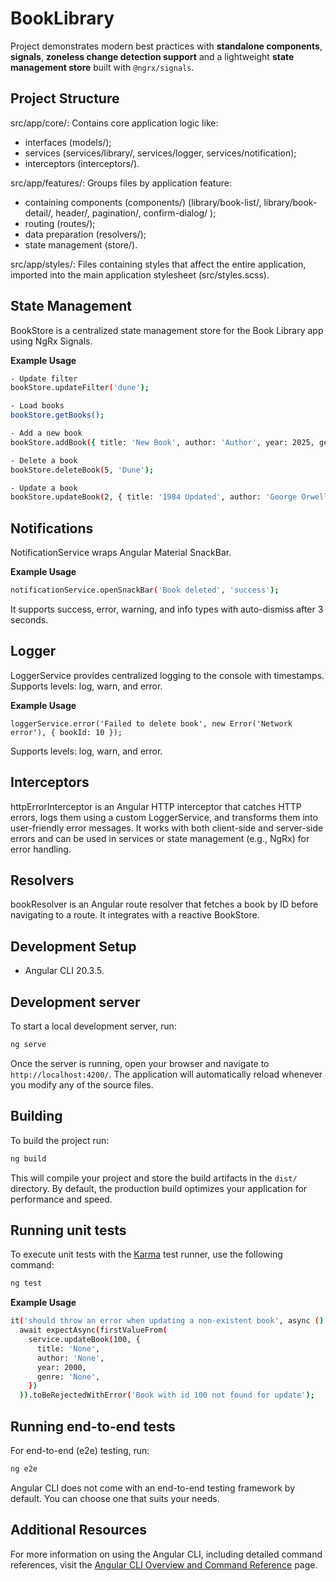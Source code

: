 # BookLibrary

Project demonstrates modern best practices with **standalone components**, **signals**, **zoneless change detection support** and a lightweight **state management store** built with `@ngrx/signals`.

## Project Structure

src/app/core/: Contains core application logic like:

- interfaces (models/);
- services (services/library/, services/logger, services/notification);
- interceptors (interceptors/).

src/app/features/: Groups files by application feature:

- containing components (components/) (library/book-list/, library/book-detail/, header/, pagination/, confirm-dialog/ );
- routing (routes/);
- data preparation (resolvers/);
- state management (store/).

src/app/styles/: Files containing styles that affect the entire application, imported into the main application stylesheet (src/styles.scss).

## State Management

BookStore is a centralized state management store for the Book Library app using NgRx Signals.

**Example Usage**

```bash
- Update filter
bookStore.updateFilter('dune');

- Load books
bookStore.getBooks();

- Add a new book
bookStore.addBook({ title: 'New Book', author: 'Author', year: 2025, genre: 'Fiction' });

- Delete a book
bookStore.deleteBook(5, 'Dune');

- Update a book
bookStore.updateBook(2, { title: '1984 Updated', author: 'George Orwell', year: 1949, genre: 'Dystopian' });
```

## Notifications

NotificationService wraps Angular Material SnackBar.

**Example Usage**

```bash
notificationService.openSnackBar('Book deleted', 'success');
```

It supports success, error, warning, and info types with auto-dismiss after 3 seconds.

## Logger

LoggerService provides centralized logging to the console with timestamps.
Supports levels: log, warn, and error.

**Example Usage**

```
loggerService.error('Failed to delete book', new Error('Network error'), { bookId: 10 });
```

Supports levels: log, warn, and error.

## Interceptors

httpErrorInterceptor is an Angular HTTP interceptor that catches HTTP errors, logs them using a custom LoggerService, and transforms them into user-friendly error messages. It works with both client-side and server-side errors and can be used in services or state management (e.g., NgRx) for error handling.

## Resolvers

bookResolver is an Angular route resolver that fetches a book by ID before navigating to a route. It integrates with a reactive BookStore.

## Development Setup

- Angular CLI 20.3.5.

## Development server

To start a local development server, run:

```bash
ng serve
```

Once the server is running, open your browser and navigate to `http://localhost:4200/`. The application will automatically reload whenever you modify any of the source files.

## Building

To build the project run:

```bash
ng build
```

This will compile your project and store the build artifacts in the `dist/` directory. By default, the production build optimizes your application for performance and speed.

## Running unit tests

To execute unit tests with the [Karma](https://karma-runner.github.io) test runner, use the following command:

```bash
ng test
```

**Example Usage**

```bash
it('should throw an error when updating a non-existent book', async () => {
  await expectAsync(firstValueFrom(
    service.updateBook(100, {
      title: 'None',
      author: 'None',
      year: 2000,
      genre: 'None',
    })
  )).toBeRejectedWithError('Book with id 100 not found for update');
```

## Running end-to-end tests

For end-to-end (e2e) testing, run:

```bash
ng e2e
```

Angular CLI does not come with an end-to-end testing framework by default. You can choose one that suits your needs.

## Additional Resources

For more information on using the Angular CLI, including detailed command references, visit the [Angular CLI Overview and Command Reference](https://angular.dev/tools/cli) page.

